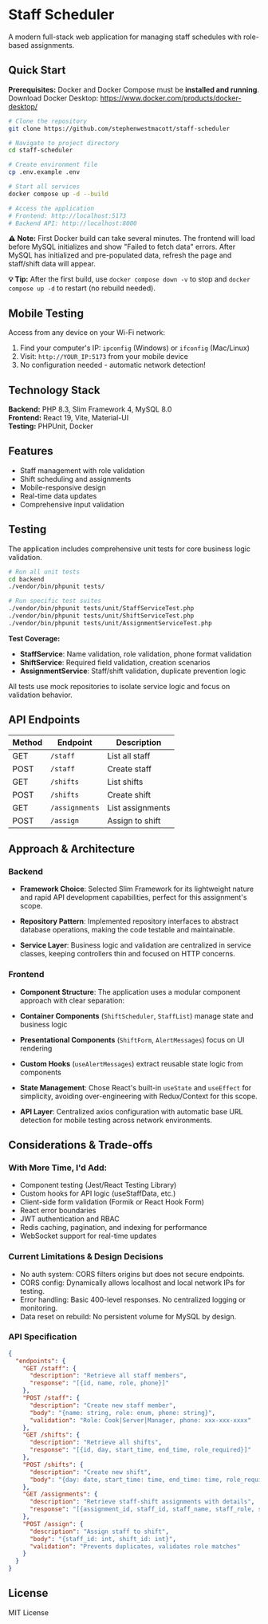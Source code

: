 # Staff Scheduler

A modern full-stack web application for managing staff schedules with role-based assignments.

## Quick Start

**Prerequisites:** Docker and Docker Compose must be **installed and running**.  
Download Docker Desktop: https://www.docker.com/products/docker-desktop/

```bash
# Clone the repository
git clone https://github.com/stephenwestmacott/staff-scheduler

# Navigate to project directory
cd staff-scheduler

# Create environment file
cp .env.example .env

# Start all services
docker compose up -d --build

# Access the application
# Frontend: http://localhost:5173
# Backend API: http://localhost:8000
```

**⚠️ Note:** First Docker build can take several minutes. The frontend will load before MySQL initializes and show "Failed to fetch data" errors. After MySQL has initialized and pre-populated data, refresh the page and staff/shift data will appear.

**💡 Tip:** After the first build, use `docker compose down -v` to stop and `docker compose up -d` to restart (no rebuild needed).

## Mobile Testing

Access from any device on your Wi-Fi network:

1. Find your computer's IP: `ipconfig` (Windows) or `ifconfig` (Mac/Linux)
2. Visit: `http://YOUR_IP:5173` from your mobile device
3. No configuration needed - automatic network detection!

## Technology Stack

**Backend:** PHP 8.3, Slim Framework 4, MySQL 8.0  
**Frontend:** React 19, Vite, Material-UI  
**Testing:** PHPUnit, Docker

## Features

- Staff management with role validation
- Shift scheduling and assignments
- Mobile-responsive design
- Real-time data updates
- Comprehensive input validation

## Testing

The application includes comprehensive unit tests for core business logic validation.

```bash
# Run all unit tests
cd backend
./vendor/bin/phpunit tests/

# Run specific test suites
./vendor/bin/phpunit tests/unit/StaffServiceTest.php
./vendor/bin/phpunit tests/unit/ShiftServiceTest.php
./vendor/bin/phpunit tests/unit/AssignmentServiceTest.php
```

**Test Coverage:**

- **StaffService**: Name validation, role validation, phone format validation
- **ShiftService**: Required field validation, creation scenarios
- **AssignmentService**: Staff/shift validation, duplicate prevention logic

All tests use mock repositories to isolate service logic and focus on validation behavior.

## API Endpoints

| Method | Endpoint       | Description      |
| ------ | -------------- | ---------------- |
| GET    | `/staff`       | List all staff   |
| POST   | `/staff`       | Create staff     |
| GET    | `/shifts`      | List shifts      |
| POST   | `/shifts`      | Create shift     |
| GET    | `/assignments` | List assignments |
| POST   | `/assign`      | Assign to shift  |

## Approach & Architecture

### Backend

- **Framework Choice**: Selected Slim Framework for its lightweight nature and rapid API development capabilities, perfect for this assignment's scope.

- **Repository Pattern**: Implemented repository interfaces to abstract database operations, making the code testable and maintainable.

- **Service Layer**: Business logic and validation are centralized in service classes, keeping controllers thin and focused on HTTP concerns.

### Frontend

- **Component Structure**: The application uses a modular component approach with clear separation:

- **Container Components** (`ShiftScheduler`, `StaffList`) manage state and business logic
- **Presentational Components** (`ShiftForm`, `AlertMessages`) focus on UI rendering
- **Custom Hooks** (`useAlertMessages`) extract reusable state logic from components

- **State Management**: Chose React's built-in `useState` and `useEffect` for simplicity, avoiding over-engineering with Redux/Context for this scope.

- **API Layer**: Centralized axios configuration with automatic base URL detection for mobile testing across network environments.

## Considerations & Trade-offs

### With More Time, I'd Add:

- Component testing (Jest/React Testing Library)
- Custom hooks for API logic (useStaffData, etc.)
- Client-side form validation (Formik or React Hook Form)
- React error boundaries
- JWT authentication and RBAC
- Redis caching, pagination, and indexing for performance
- WebSocket support for real-time updates

### Current Limitations & Design Decisions

- No auth system: CORS filters origins but does not secure endpoints.
- CORS config: Dynamically allows localhost and local network IPs for testing.
- Error handling: Basic 400-level responses. No centralized logging or monitoring.
- Data reset on rebuild: No persistent volume for MySQL by design.

### API Specification

```json
{
  "endpoints": {
    "GET /staff": {
      "description": "Retrieve all staff members",
      "response": "[{id, name, role, phone}]"
    },
    "POST /staff": {
      "description": "Create new staff member",
      "body": "{name: string, role: enum, phone: string}",
      "validation": "Role: Cook|Server|Manager, phone: xxx-xxx-xxxx"
    },
    "GET /shifts": {
      "description": "Retrieve all shifts",
      "response": "[{id, day, start_time, end_time, role_required}]"
    },
    "POST /shifts": {
      "description": "Create new shift",
      "body": "{day: date, start_time: time, end_time: time, role_required: string}"
    },
    "GET /assignments": {
      "description": "Retrieve staff-shift assignments with details",
      "response": "[{assignment_id, staff_id, staff_name, staff_role, shift_id, day, start_time, end_time, role_required}]"
    },
    "POST /assign": {
      "description": "Assign staff to shift",
      "body": "{staff_id: int, shift_id: int}",
      "validation": "Prevents duplicates, validates role matches"
    }
  }
}
```

## License

MIT License
